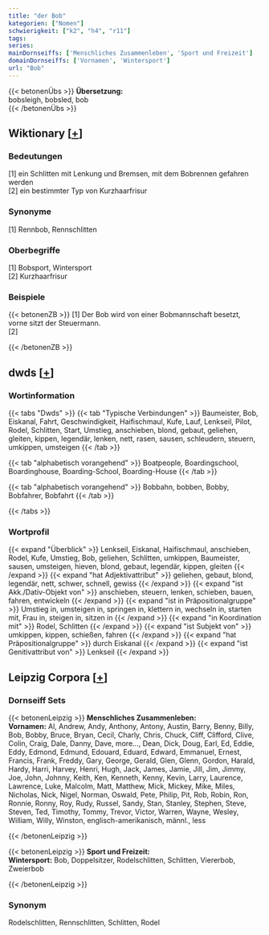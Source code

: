 ```yaml
---
title: "der Bob"
kategorien: ["Nomen"]
schwierigkeit: ["k2", "h4", "r11"]
tags:
series:
mainDornseiffs: ['Menschliches Zusammenleben', 'Sport und Freizeit']
domainDornseiffs: ['Vornamen', 'Wintersport']
url: "Bob"
---
```


{{< betonenÜbs >}}
**Übersetzung:**  
bobsleigh, bobsled, bob  
{{< /betonenÜbs >}}

## Wiktionary [[+](https://de.wiktionary.org/wiki/Bob)]

### Bedeutungen
[1] ein Schlitten mit Lenkung und Bremsen, mit dem Bobrennen gefahren werden  
[2] ein bestimmter Typ von Kurzhaarfrisur  

### Synonyme
[1] Rennbob, Rennschlitten  

### Oberbegriffe
[1] Bobsport, Wintersport  
[2] Kurzhaarfrisur  

### Beispiele
{{< betonenZB >}}
[1] Der Bob wird von einer Bobmannschaft besetzt, vorne sitzt der Steuermann.  
[2]  

{{< /betonenZB >}}


## dwds [[+](https://www.dwds.de/wb/Bob)]

### Wortinformation
{{< tabs "Dwds" >}}
{{< tab "Typische Verbindungen" >}}
Baumeister, Bob, Eiskanal, Fahrt, Geschwindigkeit, Haifischmaul, Kufe, Lauf, Lenkseil, Pilot, Rodel, Schlitten, Start, Umstieg, anschieben, blond, gebaut, geliehen, gleiten, kippen, legendär, lenken, nett, rasen, sausen, schleudern, steuern, umkippen, umsteigen
{{< /tab >}}

{{< tab "alphabetisch vorangehend" >}}
Boatpeople, Boardingschool, Boardinghouse, Boarding-School, Boarding-House
{{< /tab >}}

{{< tab "alphabetisch vorangehend" >}}
Bobbahn, bobben, Bobby, Bobfahrer, Bobfahrt
{{< /tab >}}

{{< /tabs >}}

### Wortprofil
{{< expand "Überblick" >}} Lenkseil, Eiskanal, Haifischmaul, anschieben, Rodel, Kufe, Umstieg, Bob, geliehen, Schlitten, umkippen, Baumeister, sausen, umsteigen, hieven, blond, gebaut, legendär, kippen, gleiten {{< /expand >}}
{{< expand "hat Adjektivattribut" >}} geliehen, gebaut, blond, legendär, nett, schwer, schnell, gewiss {{< /expand >}}
{{< expand "ist Akk./Dativ-Objekt von" >}} anschieben, steuern, lenken, schieben, bauen, fahren, entwickeln {{< /expand >}}
{{< expand "ist in Präpositionalgruppe" >}} Umstieg in, umsteigen in, springen in, klettern in, wechseln in, starten mit, Frau in, steigen in, sitzen in {{< /expand >}}
{{< expand "in Koordination mit" >}} Rodel, Schlitten {{< /expand >}}
{{< expand "ist Subjekt von" >}} umkippen, kippen, schießen, fahren {{< /expand >}}
{{< expand "hat Präpositionalgruppe" >}} durch Eiskanal {{< /expand >}}
{{< expand "ist Genitivattribut von" >}} Lenkseil {{< /expand >}}

## Leipzig Corpora [[+](https://corpora.uni-leipzig.de/en/res?word=Bob&corpusId=deu_newscrawl-public_2018)]

### Dornseiff Sets
{{< betonenLeipzig >}}
**Menschliches Zusammenleben:**  
**Vornamen:** Al, Andrew, Andy, Anthony, Antony, Austin, Barry, Benny, Billy, Bob, Bobby, Bruce, Bryan, Cecil, Charly, Chris, Chuck, Cliff, Clifford, Clive, Colin, Craig, Dale, Danny, Dave, more..., Dean, Dick, Doug, Earl, Ed, Eddie, Eddy, Edmond, Edmund, Edouard, Eduard, Edward, Emmanuel, Ernest, Francis, Frank, Freddy, Gary, George, Gerald, Glen, Glenn, Gordon, Harald, Hardy, Harri, Harvey, Henri, Hugh, Jack, James, Jamie, Jill, Jim, Jimmy, Joe, John, Johnny, Keith, Ken, Kenneth, Kenny, Kevin, Larry, Laurence, Lawrence, Luke, Malcolm, Matt, Matthew, Mick, Mickey, Mike, Miles, Nicholas, Nick, Nigel, Norman, Oswald, Pete, Philip, Pit, Rob, Robin, Ron, Ronnie, Ronny, Roy, Rudy, Russel, Sandy, Stan, Stanley, Stephen, Steve, Steven, Ted, Timothy, Tommy, Trevor, Victor, Warren, Wayne, Wesley, William, Willy, Winston, englisch-amerikanisch, männl., less  

{{< /betonenLeipzig >}}


{{< betonenLeipzig >}}
**Sport und Freizeit:**  
**Wintersport:** Bob, Doppelsitzer, Rodelschlitten, Schlitten, Viererbob, Zweierbob  

{{< /betonenLeipzig >}}

### Synonym
Rodelschlitten, Rennschlitten, Schlitten, Rodel

